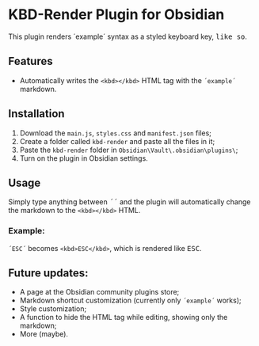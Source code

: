 # KBD-Render Plugin for Obsidian

This plugin renders ´example´ syntax as a styled keyboard key, <kbd>like so</kbd>.

## Features

- Automatically writes the `<kbd></kbd>` HTML tag with the `´example´` markdown.

## Installation

1. Download the `main.js`, `styles.css` and `manifest.json` files;
2. Create a folder called `kbd-render` and paste all the files in it;
3. Paste the `kbd-render` folder in `Obsidian\Vault\.obsidian\plugins\`;
4. Turn on the plugin in Obsidian settings.

## Usage

Simply type anything between <kbd>´´</kbd> and the plugin will automatically change the markdown to the `<kbd></kbd>` HTML.

### Example:

`´ESC´` becomes `<kbd>ESC</kbd>`, which is rendered like <kbd>ESC</kbd>.

## Future updates:

- A page at the Obsidian community plugins store;
- Markdown shortcut customization (currently only `´example´` works);
- Style customization;
- A function to hide the HTML tag while editing, showing only the markdown;
- More (maybe).

